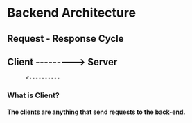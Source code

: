 # Backend Architecture

## Request - Response Cycle
## Client ---------> Server
          <----------


### What is Client?
#### The clients are anything that send requests to the back-end. 

